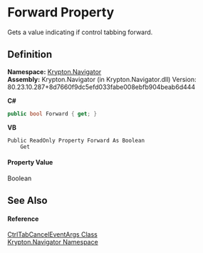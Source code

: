 # Forward Property


Gets a value indicating if control tabbing forward.



## Definition
**Namespace:** <a href="a21ac074-d119-3dc6-bd1c-d3a12c0128bc.md">Krypton.Navigator</a>  
**Assembly:** Krypton.Navigator (in Krypton.Navigator.dll) Version: 80.23.10.287+8d7660f9dc5efd033fabe008ebfb904beab6d444

**C#**
``` C#
public bool Forward { get; }
```
**VB**
``` VB
Public ReadOnly Property Forward As Boolean
	Get
```



#### Property Value
Boolean

## See Also


#### Reference
<a href="ce631865-a330-85f3-7fa1-72a5af6a554d.md">CtrlTabCancelEventArgs Class</a>  
<a href="a21ac074-d119-3dc6-bd1c-d3a12c0128bc.md">Krypton.Navigator Namespace</a>  
